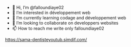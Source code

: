 - 👋 Hi, I’m @falloundiaye02
- 👀 I’m interested in développement web
- 🌱 I’m currently learning codage and développement web 
- 💞️ I’m looking to collaborate on developpers websites 
- 📫 How to reach me write only falloundiaye02

<!---
falloundiaye02/falloundiaye02 is a ✨ special ✨ repository because its `README.md` (this file) appears on your GitHub profile.
You can click the Preview link to take a look at your changes.
--->

https://sama-dentisteyoutub.simdif.com/